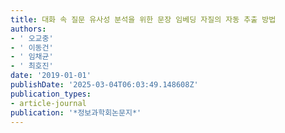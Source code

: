 ```yaml
---
title: 대화 속 질문 유사성 분석을 위한 문장 임베딩 자질의 자동 추출 방법
authors:
- ' 오교중'
- ' 이동건'
- ' 임채균'
- ' 최호진'
date: '2019-01-01'
publishDate: '2025-03-04T06:03:49.148608Z'
publication_types:
- article-journal
publication: '*정보과학회논문지*'
---
```

